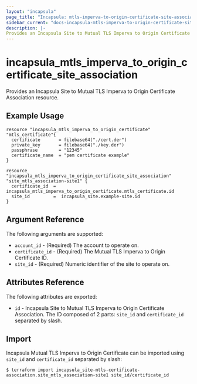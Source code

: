 ```yaml
---
layout: "incapsula"
page_title: "Incapsula: mtls-imperva-to-origin-certificate-site-association"
sidebar_current: "docs-incapsula-mtls-imperva-to-origin-certificate-site-association"
description: |-
Provides an Incapsula Site to Mutual TLS Imperva to Origin Certificate Association resource.
---
```


# incapsula_mtls_imperva_to_origin_certificate_site_association

Provides an Incapsula Site to Mutual TLS Imperva to Origin Certificate Association resource.

## Example Usage

```hcl
resource "incapsula_mtls_imperva_to_origin_certificate" "mtls_certificate"{
  certificate       = filebase64("./cert.der")
  private_key       = filebase64("./key.der")
  passphrase        = "12345"
  certificate_name  = "pem certificate example"
}

resource "incapsula_mtls_imperva_to_origin_certificate_site_association" "site_mtls_association-site1" {
  certificate_id  =  incapsula_mtls_imperva_to_origin_certificate.mtls_certificate.id
  site_id         =  incapsula_site.example-site.id
}
```

## Argument Reference

The following arguments are supported:

* `account_id` - (Required) The account to operate on.
* `certificate_id` - (Required) The Mutual TLS Imperva to Origin Certificate ID.
* `site_id` - (Required) Numeric identifier of the site to operate on.

## Attributes Reference

The following attributes are exported:

* `id` - Incapsula Site to Mutual TLS Imperva to Origin Certificate Association. The ID composed of 2 parts: `site_id` and `certificate_id` separated by slash.

## Import

Incapsula Mutual TLS Imperva to Origin Certificate can be imported using `site_id` and `certificate_id` separated by slash:

```
$ terraform import incapsula_site-mtls-certificate-association.site_mtls_association-site1 site_id/certificate_id
```
